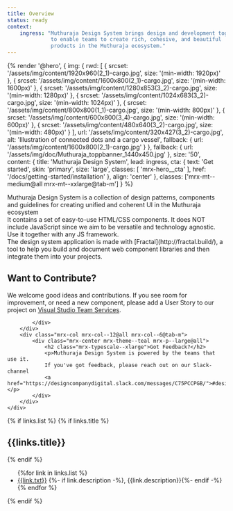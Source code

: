 ```yaml
---
title: Overview
status: ready
context:
    ingress: "Muthuraja Design System brings design and development together
              to enable teams to create rich, cohesive, and beautiful
              products in the Muthuraja ecosystem."
---
```


<!-- Content starts here -->

{% render '@hero',
    {
        img: {
            rwd: [
                {
                    srcset: '/assets/img/content/1920x960(2_1)-cargo.jpg',
                    size: '(min-width: 1920px)'
                },
                {
                    srcset: '/assets/img/content/1600x800(2_1)-cargo.jpg',
                    size: '(min-width: 1600px)'
                },
                {
                    srcset: '/assets/img/content/1280x853(3_2)-cargo.jpg',
                    size: '(min-width: 1280px)'
                },
                {
                    srcset: '/assets/img/content/1024x683(3_2)-cargo.jpg',
                    size: '(min-width: 1024px)'
                },
                {
                    srcset: '/assets/img/content/800x800(1_1)-cargo.jpg',
                    size: '(min-width: 800px)'
                },
                {
                    srcset: '/assets/img/content/600x800(3_4)-cargo.jpg',
                    size: '(min-width: 600px)'
                },
                {
                    srcset: '/assets/img/content/480x640(3_2)-cargo.jpg',
                    size: '(min-width: 480px)'
                }
            ],
            url: '/assets/img/content/320x427(3_2)-cargo.jpg',
            alt: 'Illustration of connected dots and a cargo vessel',
            fallback: {
                url: '/assets/img/content/1600x800(2_1)-cargo.jpg'
            }
        },
        fallback: {
            url: '/assets/img/doc/Muthuraja_toppbanner_1440x450.jpg'
        },
        size: '50',
        content: {
            title: 'Muthuraja Design System',
            lead: ingress,
            cta: {
                text: 'Get started',
                skin: 'primary',
                size: 'large',
                classes: [
                    'mrx-hero__cta'
                ],
                href: '/docs/getting-started/installation'
            },
            align: 'center'
        },
        classes: ['mrx-mt--medium@all mrx-mt--xxlarge@tab-m']
    }
%}

<section class="mrx-container mrx-container--center mrx-container--ltp-s mrx-pt--large@all mrx-py--xxlarge@tab-m">
    <div class="mrx-row mrx-row--gutters">
        <div class="mrx-col mrx-col--12@all mrx-col--4@tab-m">
            Muthuraja Design System is a collection of design patterns, components
            and guidelines for creating unified and coherent UI in the Muthuraja ecosystem
        </div>
        <div class="mrx-col mrx-col--12@all mrx-col--4@tab-m">
            It contains a set of easy-to-use HTML/CSS components.
            It does NOT include JavaScript since we aim to be versatile and
            technology agnostic. Use it together with any JS framework.
        </div>
        <div class="mrx-col mrx-col--12@all mrx-col--4@tab-m">
            The design system application is made with [Fractal](http://fractal.build/),
            a tool to help you build and document web component libraries and
            then integrate them into your projects.
        </div>
    </div>
</section>

<section>
    <div class="mrx-row mrx-row--gutters mrx-row--stretch">
        <div class="mrx-col mrx-col--12@all mrx-col--6@tab-m">
            <div class="mrx-center mrx-p--large@all">
                <h2 class="mrx-typescale--xlarge">Want to Contribute?</h2>
                <p>We welcome good ideas and contributions.
                If you see room for improvement, or need a new component, please
                add a User Story to our project on <a href="https://Muthuraja.visualstudio.com/DesignSystem">Visual Studio Team Services</a>.
                </p>

            </div>
        </div>
        <div class="mrx-col mrx-col--12@all mrx-col--6@tab-m">
            <div class="mrx-center mrx-theme--teal mrx-p--large@all">
                <h2 class="mrx-typescale--xlarge">Got Feedback?</h2>
                <p>Muthuraja Design System is powered by the teams that use it.
                If you've got feedback, please reach out on our Slack-channel
                <a href="https://designcompanydigital.slack.com/messages/C75PCCPGB/">#design_system</a>.</p>
            </div>
        </div>
    </div>
</section>

<!-- Content ends here -->

<div class="learn-more">
    {% if links.list %}
    {% if links.title %}<h2>{{links.title}}</h2>{% endif %}
    <ul>
        {%for link in links.list %}
            <li>
                <a href="{{link.url}}" target="_blank">{{link.txt}}</a>
                {%- if link.description -%}, <span>{{link.description}}</span>{%- endif -%}
            </li>
        {% endfor %}
    </ul>
    {% endif %}
</div>
